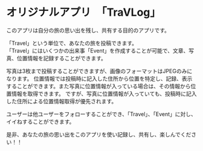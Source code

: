 # オリジナルアプリ　「TraVLog」
このアプリは自分の旅の思い出を残し、共有する目的のアプリです。

「Travel」という単位で、あなたの旅を投稿できます。<br>
「Travel」にはいくつかの出来事「Event」を作成することが可能で、文章、写真、位置情報を記録することができます。

写真は3枚まで投稿することができますが、画像のフォーマットはJPEGのみになります。
位置情報では投稿時に記入した住所から位置を特定し、記録、表示することができます。また写真に位置情報が入っている場合は、その情報から位置情報を取得できます。
ですが、写真に位置情報が入っていても、投稿時に記入した住所による位置情報取得が優先されます。

ユーザーは他ユーザーをフォローすることができ、「Travel」、「Event」に対し、イイねすることができます。

是非、あなたの旅の思い出をこのアプリを使い記録し、共有し、楽しんでください！！
